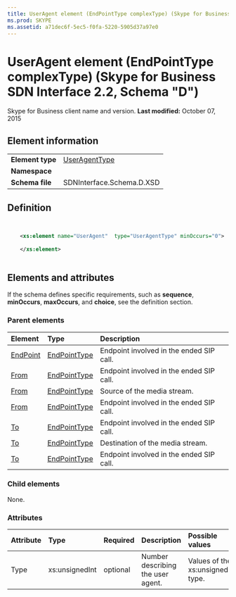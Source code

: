 ```yaml
---
title: UserAgent element (EndPointType complexType) (Skype for Business SDN Interface 2.2, Schema "D")
ms.prod: SKYPE
ms.assetid: a71dec6f-5ec5-f0fa-5220-5905d37a97e0
---
```



# UserAgent element (EndPointType complexType) (Skype for Business SDN Interface 2.2, Schema "D")
Skype for Business client name and version. 
 **Last modified:** October 07, 2015
  
    
    


## Element information


|||
|:-----|:-----|
|**Element type**| [UserAgentType](useragenttype-complextype.md)|
|**Namespace**||
|**Schema file**|SDNInterface.Schema.D.XSD |
   

## Definition


```XML


    <xs:element name="UserAgent"  type="UserAgentType" minOccurs="0">
    
    </xs:element>
  
```


## Elements and attributes

If the schema defines specific requirements, such as **sequence**, **minOccurs**, **maxOccurs**, and **choice**, see the definition section. 
  
    
    

### Parent elements



|**Element**|**Type**|**Description**|
|:-----|:-----|:-----|
| [EndPoint](endpoint-element-endedtype-complextype.md)| [EndPointType](endpointtype-complextype.md)|Endpoint involved in the ended SIP call. |
| [From](from-element-endedtype-complextype.md)| [EndPointType](endpointtype-complextype.md)|Endpoint involved in the ended SIP call. |
| [From](from-element-startorupdatetype-complextype.md)| [EndPointType](endpointtype-complextype.md)|Source of the media stream. |
| [From](from-element-errortype-complextype.md)| [EndPointType](endpointtype-complextype.md)|Endpoint involved in the ended SIP call. |
| [To](to-element-endedtype-complextype.md)| [EndPointType](endpointtype-complextype.md)|Endpoint involved in the ended SIP call. |
| [To](to-element-startorupdatetype-complextype.md)| [EndPointType](endpointtype-complextype.md)|Destination of the media stream. |
| [To](to-element-errortype-complextype.md)| [EndPointType](endpointtype-complextype.md)|Endpoint involved in the ended SIP call. |
   

### Child elements

None. 
  
    
    

### Attributes



|**Attribute**|**Type**|**Required**|**Description**|**Possible values**|
|:-----|:-----|:-----|:-----|:-----|
|Type |xs:unsignedInt |optional |Number describing the user agent. |Values of the xs:unsignedInt type. |
   

